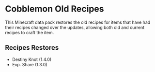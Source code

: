 # Cobblemon Old Recipes

This Minecraft data pack restores the old recipes for items that have had their recipes changed over the updates, allowing both old and current recipes to craft the item.

## Recipes Restores
* Destiny Knot (1.4.0)
* Exp. Share (1.3.0)